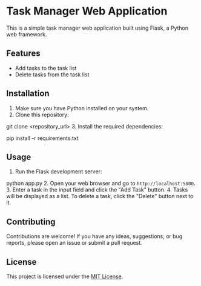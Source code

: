 # Task Manager Web Application

This is a simple task manager web application built using Flask, a Python web framework.

## Features

- Add tasks to the task list
- Delete tasks from the task list

## Installation

1. Make sure you have Python installed on your system.
2. Clone this repository:

git clone <repository_url>
3. Install the required dependencies:


pip install -r requirements.txt
## Usage
1. Run the Flask development server:


python app.py
2. Open your web browser and go to `http://localhost:5000`.
3. Enter a task in the input field and click the "Add Task" button.
4. Tasks will be displayed as a list. To delete a task, click the "Delete" button next to it.

## Contributing
Contributions are welcome! If you have any ideas, suggestions, or bug reports, please open an issue or submit a pull request.

## License
This project is licensed under the [MIT License](LICENSE).







